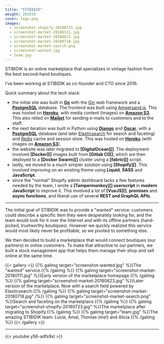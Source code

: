 ```yaml
---
title: "STIBIDIK"
weight: 201810
cover: logo.png
images:
  - screenshot-shopify-20180723.jpg
  - screenshot-market-20180111.jpg
  - screenshot-market-20180623.jpg
  - screenshot-market-20180718.jpg
  - screenshot-market-search.png
  - screenshot-wanted.jpg
  - team.jpg
---
```


STIBIDIK is an online marketplace that specializes in vintage fashion from the best second-hand boutiques.

I've been working at STIBIDIK as co-founder and CTO since 2016.

<!--more-->

Quick summary about the tech stack:

- the initial site was built in **[Go][]** with the [Gin][] web framework and a **[PostgreSQL][]** database. The
  frontend was built using [Ampersand.js][]. This was hosted on **[Heroku][]**, with media content (images) on **[Amazon
  S3][]**. This also relied on **[Mailjet][]** for sending e-mails to customers and to the staff.
- the next iteration was built in Python using **[Django][]** and **[Oscar][]**, with a **[PostgreSQL][]** database (and
  later [Elasticsearch][] for search and faceting) and [Redis][] cache and session store. This was hosted on
  **[Heroku][]** (with images on **[Amazon S3][]**).
- the website was later migrated to **[DigitalOcean][]**. The deployment involved **[Docker][]** images built from
  **[Gitlab CI][]**, which are then deployed to a **[Docker Swarm][]** cluster using a **[fabric][]** script.
- lastly, we moved to a *much* simpler solution using **[Shopify][]**. This involved improving on an existing theme
  using **Liquid**, **SASS** and **JavaScript**.
- since the "normal" Shopify admin dashboard lacks a few features needed by the team, I wrote a **[Tampermonkey][]
  userscript** in **modern JavaScript** to improve it. This involved a lot of **[VueJS][]**, **promises** and **async
  functions**, and liberal use of several **REST and GraphQL APIs**.

---

The initial goal of STIBIDIK was to provide a "wanted" service: customers could describe a specific item they were
desperately looking for, and the team would look for it over the Internet and with its offline partners (hand-picked,
trustworthy boutiques). However we quickly realized this service would most likely never be profitable, so we pivoted to
something else.

We then decided to build a marketplace that would connect boutiques (our partners) to online customers. To make that
attractive to our partners, we built a stock management app that helps them manage their shop *and* sell online at the
same time.

{{< gallery >}}
  {{% galimg target="screenshot-wanted.jpg" %}}The "wanted" service.{{% /galimg %}}
  {{% galimg target="screenshot-market-20180111.jpg" %}}Early version of the marketplace homepage.{{% /galimg %}}
  {{% galimg target="screenshot-market-20180623.jpg" %}}Later version of the marketplace. Now with a search field powered by Elasticsearch.{{% /galimg %}}
  {{% galimg target="screenshot-market-20180718.jpg" /%}}
  {{% galimg target="screenshot-market-search.png" %}}Search and faceting on the marketplace.{{% /galimg %}}
  {{% galimg target="screenshot-shopify-20180723.jpg" %}}The marketplace after migrating to Shopify.{{% /galimg %}}
  {{% galimg target="team.jpg" %}}The amazing STIBIDIK team: Lucie, Amal, Thomas (me!) and Alicia.{{% /galimg %}}
{{< /gallery >}}


---
{{< youtube y56-adfs9xI >}}

[Amazon S3]: https://aws.amazon.com/fr/s3/
[Ampersand.js]: https://ampersandjs.com/
[Django]: https://www.djangoproject.com/
[Elasticsearch]: https://www.elastic.co/products/elasticsearch
[Gin]: https://gin-gonic.github.io/
[Go]: https://golang.org/
[Heroku]: https://www.heroku.com/
[Mailjet]: https://www.mailjet.com/
[Oscar]: https://github.com/django-oscar/django-oscar
[PostgreSQL]: https://www.postgresql.org/
[Redis]: https://redis.io/
